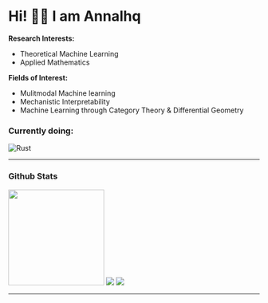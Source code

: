 # Hi! 👋🏻 I am Annalhq

**Research Interests:**  
- Theoretical Machine Learning  
- Applied Mathematics  

**Fields of Interest:**  
- Mulitmodal Machine learning
- Mechanistic Interpretability
- Machine Learning through Category Theory & Differential Geometry

<h3>Currently doing: </h3>

![Rust](https://img.shields.io/badge/rust-%23000000.svg?style=for-the-badge&logo=rust&logoColor=white)

---
<h3>Github Stats</h3>
<!--   <img src="https://denvercoder1-github-readme-stats.vercel.app/api/?username=annalhq&show_icons=true&include_all_commits=true&count_private=true&theme=tokyonight&hide_border=true" height="192px"> -->

  <img src="https://github-readme-streak-stats.herokuapp.com?user=annalhq&theme=tokyonight&hide_border=true" height="192px"/>

  <img src="https://github-readme-activity-graph.vercel.app/graph/?username=annalhq&theme=tokyo-night&hide_border=true&area=true">
  
  <img src="https://komarev.com/ghpvc/?username=annalhq&style=flat-square">
  
---


